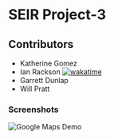 # SEIR Project-3

## Contributors

-   Katherine Gomez
-   Ian Rackson [![wakatime](https://wakatime.com/badge/github/katherinevgomez/Project-3-frontend.svg)](https://wakatime.com/badge/github/katherinevgomez/Project-3-frontend)
-   Garrett Dunlap
-   Will Pratt

### Screenshots

![Google Maps Demo](https://i.imgur.com/QaAEFop.gif)
